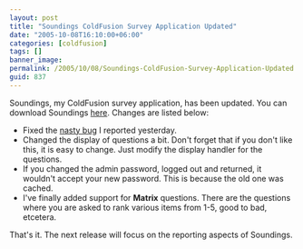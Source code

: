 ```yaml
---
layout: post
title: "Soundings ColdFusion Survey Application Updated"
date: "2005-10-08T16:10:00+06:00"
categories: [coldfusion]
tags: []
banner_image: 
permalink: /2005/10/08/Soundings-ColdFusion-Survey-Application-Updated
guid: 837
---
```


Soundings, my ColdFusion survey application, has been updated. You can download Soundings <a href="http://ray.camdenfamily.com/downloads/soundings.zip">here</a>. Changes are listed below:

<ul>
<li>Fixed the <a href="http://ray.camdenfamily.com/index.cfm/2005/10/7/Soundings-Bug--Very-Important">nasty bug</a> I reported yesterday.
<li>Changed the display of questions a bit. Don't forget that if you don't like this, it is easy to change. Just modify the display handler for the questions.
<li>If you changed the admin password, logged out and returned, it wouldn't accept your new password. This is because the old one was cached. 
<li>I've finally added support for <b>Matrix</b> questions. There are the questions where you are asked to rank various items from 1-5, good to bad, etcetera. 
</ul>

That's it. The next release will focus on the reporting aspects of Soundings.